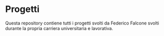 # Progetti
Questa repository contiene tutti i progetti svolti da Federico Falcone svolti durante la propria carriera universitaria e lavorativa.